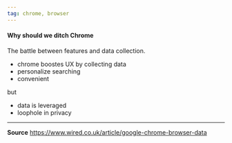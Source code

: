 ```yaml
---
tag: chrome, browser
---
```


#### Why should  we ditch Chrome
The battle between features and data collection.
- chrome boostes UX by collecting data
- personalize searching
- convenient

but
- data is leveraged
- loophole in privacy

---

**Source**
https://www.wired.co.uk/article/google-chrome-browser-data
